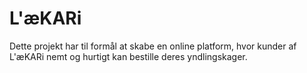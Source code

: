 # L'æKARi

Dette projekt har til formål at skabe en online platform, hvor kunder af L'æKARi nemt og hurtigt kan bestille deres yndlingskager.